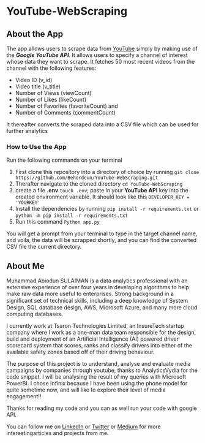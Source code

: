 # YouTube-WebScraping

## About the App

The app allows users to scrape data from [YouTube](https://www.youtube.com) simply by making use of the ***Google YouTube API***. It allows users to specify a channel of interest whose data they want to scrape. It fetches 50 most recent videos from the channel with the following features:

* Video ID (v_id)
* Video title (v_title)
* Number of Views (viewCount)
* Number of Likes (likeCount)
* Number of Favorites (favoriteCount) and
* Number of Comments (commentCount)

It thereafter converts the scraped data into a CSV file which can be used for further analytics

### How to Use the App

Run the following commands on your terminal

1. First clone this repository into a directory of choice by running `git clone https://github.com/Behordeun/YouTube-WebScraping.git`
2. Therafter navigate to the cloned directory `cd YouTube-WebScraping`
3. create a file **.env** `touch .env`; paste in your **YouTube API** key into the created environment variable. It should look like this `DEVELOPER_KEY = 'YOURKEY'`
4. Install the dependencies by running `pip install -r requirements.txt` or `python -m pip install -r requirements.txt`
5. Run this command `Python app.py`

You will get a prompt from your terminal to type in the target channel name, and voila, the data will be scrapped shortly, and you can find the converted CSV file the current directory.

## About Me

Muhammad Abiodun SULAIMAN is a data analytics professional with an extensive experience of over four years in developing algorithms to help make raw data more useful to enterprises. Strong background in a signiﬁcant set of technical skills, including a deep knowledge of System Design, SQL database design, AWS, Microsoft Azure, and many more cloud computing databases.

I currently work at Tsaron Technologies Limited, an InsureTech startup company where I work as a one-man data team responsible for the design, build and deployment of an Artificial Intelligence (AI) powered driver scorecard system that scores, ranks and classify drivers into either of the available safety zones based off of their driving behaviour.

The purpose of this project is to understand, analyse and evaluate media campaigns by companies through youtube, thanks to AnalyticsVydia for the code snippet. I will be analysing the result of my queries with Microsoft PowerBI. I chose Infinix because I have been using the phone model for quite sometime now, and will like to explore their level of media engagement!!

Thanks for reading my code and you can as well run your code with google API.

You can follow me on [LinkedIn](https://www.linkedin.com/in/muhammad-abiodun-sulaiman) or [Twitter](www.twitter.com/Prince_Analyst) or [Medium](https://www.medium.com/@behordeun) for more interestingarticles and projects from me.
